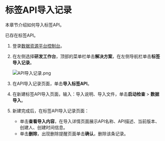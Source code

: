 # 标签API导入记录

本章节介绍如何导入标签API。

已存在标签API。

1.  登录[数据资源平台控制台](https://dataq.console.aliyun.com)。

2.  在左侧选择**研发工作台**，顶部的菜单栏单击**解决方案**，在左侧导航栏单击**标签导入记录**。

    ![API导入记录.png](https://static-aliyun-doc.oss-accelerate.aliyuncs.com/assets/img/zh-CN/5410579161/p269118.png)

3.  在API导入记录页面，单击**导入标签API**。

4.  在新建标签API导入页面，输入：导入说明、导入文件，单击**启动检查** \> **数据导入**。

5.  新建完成后，在标签API导入记录页面：

    -   单击**查看导入内容**，在导入详情页面展示API名称、API描述、当前版本、创建人、创建时间信息。
    -   单击**删除**，出现删除提醒页面单击**确认**，删除该条记录。

